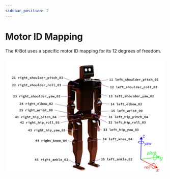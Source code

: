```yaml
---
sidebar_position: 2
---
```


# Motor ID Mapping

The K-Bot uses a specific motor ID mapping for its 12 degrees of freedom.

![K-Bot Motor Mapping](./assets/motors.jpg)
